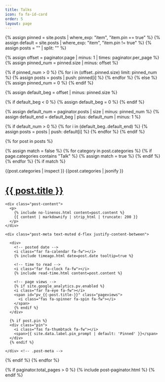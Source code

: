 ```yaml
---
title: Talks
icon: fa fa-id-card
order: 5
layout: page
---
```


{% assign pinned = site.posts | where_exp: "item", "item.pin == true"  %}
{% assign default = site.posts | where_exp: "item", "item.pin != true"  %}
{% assign posts = "" | split: "" %}

<!-- Get pinned posts -->

{% assign offset = paginator.page | minus: 1 | times: paginator.per_page %}
{% assign pinned_num = pinned.size | minus: offset %}

{% if pinned_num > 0 %}
{% for i in (offset..pinned.size) limit: pinned_num %}
{% assign posts = posts | push: pinned[i] %}
{% endfor %}
{% else %}
{% assign pinned_num = 0 %}
{% endif %}


<!-- Get default posts -->

{% assign default_beg = offset | minus: pinned.size %}

{% if default_beg < 0 %}
{% assign default_beg = 0 %}
{% endif %}

{% assign default_num = paginator.posts | size | minus: pinned_num  %}
{% assign default_end = default_beg | plus: default_num | minus: 1 %}

{% if default_num > 0 %}
{% for i in (default_beg..default_end) %}
{% assign posts = posts | push: default[i] %}
{% endfor %}
{% endif %}

<div id="post-list">


{% for post in posts %}

  {% assign match = false %}
  {% for category in post.categories %}
    {% if page.categories contains "Talk" %}
      {% assign match = true %}
    {% endif %}
  {% endfor %}
  {% if match %}


  {{post.categories | inspect }}
  {{post.categories | jsonify }}

  <div class="post-preview">
    <h1>
      <a href="{{ post.url | relative_url }}">{{ post.title }}</a>
    </h1>

    <div class="post-content">
      <p>
        {% include no-linenos.html content=post.content %}
        {{ content | markdownify | strip_html | truncate: 200 }}
      </p>
    </div>

    <div class="post-meta text-muted d-flex justify-content-between">

      <div>
        <!-- posted date -->
        <i class="far fa-calendar fa-fw"></i>
        {% include timeago.html date=post.date tooltip=true %}

        <!-- time to read -->
        <i class="far fa-clock fa-fw"></i>
        {% include read-time.html content=post.content %}

        <!-- page views -->
        {% if site.google_analytics.pv.enabled %}
        <i class="far fa-eye fa-fw"></i>
        <span id="pv_{{-post.title-}}" class="pageviews">
          <i class="fas fa-spinner fa-spin fa-fw"></i>
        </span>
        {% endif %}
      </div>

      {% if post.pin %}
      <div class="pin">
        <i class="fas fa-thumbtack fa-fw"></i>
        <span>{{ site.data.label.pin_prompt | default: 'Pinned' }}</span>
      </div>
      {% endif %}

    </div> <!-- .post-meta -->

  </div> <!-- .post-review -->

  {% endif %}
{% endfor %}

</div> <!-- #post-list -->

{% if paginator.total_pages > 0 %}
{% include post-paginator.html %}
{% endif %}
